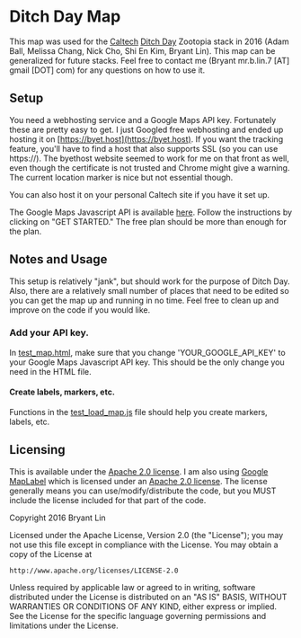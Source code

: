 # Ditch Day Map
This map was used for the [Caltech](http://www.caltech.edu)
[Ditch Day](https://www.admissions.caltech.edu/content/traditions-and-pranks) 
Zootopia stack in 2016 
(Adam Ball, Melissa Chang, Nick Cho, Shi En Kim, Bryant Lin).
This map can be generalized for future stacks.  Feel free to
contact me (Bryant mr.b.lin.7 \[AT\] gmail \[DOT\] com) for any questions on
how to use it.

## Setup
You need a webhosting service and a Google Maps API key.  Fortunately
these are pretty easy to get.  I just Googled free webhosting and
ended up hosting it on [https://byet.host](https://byet.host).  If you want
the tracking feature, you'll have to find a host that also supports SSL
(so you can use https://).  The byethost website seemed to work for me
on that front as well, even though the certificate is not trusted and 
Chrome might give a warning.  The current location marker is nice but
not essential though.

You can also host it on your personal Caltech site if you have it set up.

The Google Maps Javascript API is available 
[here](https://developers.google.com/maps/documentation/javascript/).
Follow the instructions by clicking on "GET STARTED."  The free
plan should be more than enough for the plan.

## Notes and Usage
This setup is relatively "jank", but should work for the purpose of 
Ditch Day.  Also, there are a relatively small number of places that
need to be edited so you can get the map up and running in no time.
Feel free to clean up and improve on the code if you would like.

### Add your API key.
In [test\_map.html](./test_map.html), make sure that you change 
'YOUR\_GOOGLE\_API\_KEY'
to your Google Maps Javascript API key.  This should be the only change you
need in the HTML file.

#### Create labels, markers, etc.
Functions in the [test\_load\_map.js](./test_load_map.js) file should help
you create markers, labels, etc.

## Licensing
This is available under the [Apache 2.0 license](./LICENSE).
I am also using [Google MapLabel](https://github.com/googlemaps/js-map-label)
which is licensed under an [Apache 2.0 license](./GOOGLE_LICENSE).  The
license generally means you can use/modify/distribute the code,
but you MUST include the license included for that part of the code.

Copyright 2016 Bryant Lin

Licensed under the Apache License, Version 2.0 (the "License");
you may not use this file except in compliance with the License.
You may obtain a copy of the License at

    http://www.apache.org/licenses/LICENSE-2.0

Unless required by applicable law or agreed to in writing, software
distributed under the License is distributed on an "AS IS" BASIS,
WITHOUT WARRANTIES OR CONDITIONS OF ANY KIND, either express or implied.
See the License for the specific language governing permissions and
limitations under the License.
